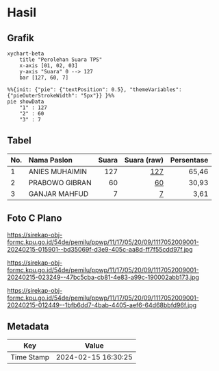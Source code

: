 # Hasil

## Grafik

```mermaid
xychart-beta
    title "Perolehan Suara TPS"
    x-axis [01, 02, 03]
    y-axis "Suara" 0 --> 127
    bar [127, 60, 7]
```

```mermaid
%%{init: {"pie": {"textPosition": 0.5}, "themeVariables": {"pieOuterStrokeWidth": "5px"}} }%%
pie showData
    "1" : 127
    "2" : 60
    "3" : 7
```

## Tabel

| No. | Nama Paslon    | Suara | Suara (raw) | Persentase |
|:--- |:-------------- | -----:| -----------:| ----------:|
| 1   | ANIES MUHAIMIN | 127   | [127][p-1]  | 65,46      |
| 2   | PRABOWO GIBRAN | 60    | [60][p-2]   | 30,93      |
| 3   | GANJAR MAHFUD  | 7     | [7][p-3]    | 3,61       |


[p-1]: https://github.com/gigit-pemilu/pemilu-2024-11-aceh/blob/main/pilpres/hitung-suara/sub/11-aceh/sub/17-bener-meriah/sub/05-bukit/sub/2009-delung-tue/sub/001-tps/sub/paslon-1.txt
[p-2]: https://github.com/gigit-pemilu/pemilu-2024-11-aceh/blob/main/pilpres/hitung-suara/sub/11-aceh/sub/17-bener-meriah/sub/05-bukit/sub/2009-delung-tue/sub/001-tps/sub/paslon-2.txt
[p-3]: https://github.com/gigit-pemilu/pemilu-2024-11-aceh/blob/main/pilpres/hitung-suara/sub/11-aceh/sub/17-bener-meriah/sub/05-bukit/sub/2009-delung-tue/sub/001-tps/sub/paslon-3.txt

## Foto C Plano

https://sirekap-obj-formc.kpu.go.id/54de/pemilu/ppwp/11/17/05/20/09/1117052009001-20240215-015901--bd35069f-d3e9-405c-aa8d-ff7f55cdd97f.jpg

https://sirekap-obj-formc.kpu.go.id/54de/pemilu/ppwp/11/17/05/20/09/1117052009001-20240215-023249--47bc5cba-cb81-4e83-a99c-190002abb173.jpg

https://sirekap-obj-formc.kpu.go.id/54de/pemilu/ppwp/11/17/05/20/09/1117052009001-20240215-012449--1bfb6dd7-4bab-4405-aef6-64d68bbfd96f.jpg


## Metadata

| Key        | Value               |
| ---------- | ------------------- |
| Time Stamp | 2024-02-15 16:30:25 |



